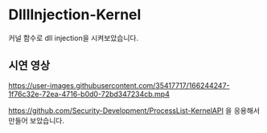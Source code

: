 # DlllInjection-Kernel
커널 함수로 dll injection을 시켜보았습니다.

## 시연 영상
https://user-images.githubusercontent.com/35417717/166244247-1f76c32e-72ea-4716-b0d0-72bd347234cb.mp4



https://github.com/Security-Development/ProcessList-KernelAPI
을 응용해서 만들어 보았습니다.
